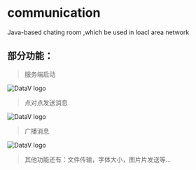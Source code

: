 communication
=============

Java-based chating room ,which be used in loacl area network

部分功能：
---
> 服务端启动

![DataV logo](https://raw.github.com/cncduLee/communication/master/pic/login.png)

> 点对点发送消息

![DataV logo](https://raw.github.com/cncduLee/communication/master/pic/chat.png)


> 广播消息

![DataV logo](https://raw.github.com/cncduLee/communication/master/pic/broadcast.png)

>其他功能还有：文件传输，字体大小，图片片发送等...